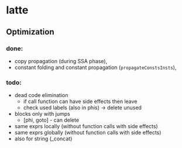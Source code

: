 # latte

## Optimization

### done:
* copy propagation (during SSA phase),
* constant folding and constant propagation (`propagateConstsInsts`),

### todo:
* dead code elimination
    * if call function can have side effects then leave
    * check used labels (also in phis) -> delete unused
* blocks only with jumps
    * [phi, goto] - can delete
* same exprs locally (without function calls with side effects)
* same exprs globally (without function calls with side effects)
* also for string (_concat)
